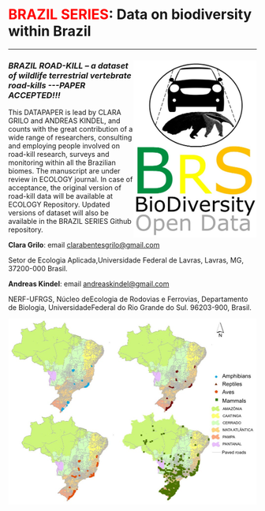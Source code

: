 # <span style="color:red">BRAZIL SERIES</span>: Data on biodiversity within Brazil
--------------------------------------------------------
### ***<img align="right" width="250" src="brs_v02_roadkill1.jpg">BRAZIL ROAD-KILL – a dataset of wildlife terrestrial vertebrate road-kills ---PAPER ACCEPTED!!!***

This DATAPAPER is lead by CLARA GRILO and ANDREAS KINDEL, and counts with the great contribution of a wide range of researchers, consulting and employing people involved on road-kill research, surveys and monitoring within all the Brazilian biomes. The manuscript are under review in ECOLOGY journal. In case of acceptance, the original version of road-kill data will be available at ECOLOGY Repository. Updated versions of dataset will also be available in the BRAZIL SERIES Github repository.

**Clara Grilo**: email [clarabentesgrilo@gmail.com](mailto:clarabentesgrilo@gmail.com)

Setor de Ecologia Aplicada,Universidade Federal de Lavras, Lavras, MG, 37200-000 Brasil. 

**Andreas Kindel**: email [andreaskindel@gmail.com](mailto:andreaskindel@gmail.com)

NERF-UFRGS, Núcleo deEcologia de Rodovias e Ferrovias, Departamento de Biologia, UniversidadeFederal do Rio Grande do Sul. 96203-900, Brasil.



<img align="right" width="700" src="brs_v02_roadkill1_map.jpg">




